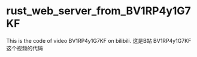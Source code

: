 # rust_web_server_from_BV1RP4y1G7KF
This is the code of video BV1RP4y1G7KF on bilibili. 这是B站 BV1RP4y1G7KF 这个视频的代码
